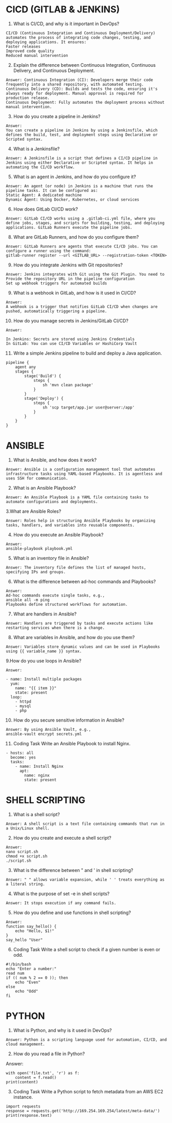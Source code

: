 # CICD (GITLAB & JENKINS)
1. What is CI/CD, and why is it important in DevOps?
```Answer:
CI/CD (Continuous Integration and Continuous Deployment/Delivery) automates the process of integrating code changes, testing, and deploying applications. It ensures:
Faster releases
Improved code quality
Reduced manual intervention
```
2. Explain the difference between Continuous Integration, Continuous Delivery, and Continuous Deployment.
```
Answer: Continuous Integration (CI): Developers merge their code frequently into a shared repository, with automated testing.
Continuous Delivery (CD): Builds and tests the code, ensuring it's always ready for deployment. Manual approval is required for production release.
Continuous Deployment: Fully automates the deployment process without manual intervention.
```

3. How do you create a pipeline in Jenkins?
```
Answer:
You can create a pipeline in Jenkins by using a Jenkinsfile, which defines the build, test, and deployment steps using Declarative or Scripted syntax.
```
4. What is a Jenkinsfile?
```
Answer: A Jenkinsfile is a script that defines a CI/CD pipeline in Jenkins using either Declarative or Scripted syntax. It helps in automating the CI/CD workflow.
```
5. What is an agent in Jenkins, and how do you configure it?
```
Answer: An agent (or node) in Jenkins is a machine that runs the pipeline tasks. It can be configured as:
Static Agent: A dedicated machine
Dynamic Agent: Using Docker, Kubernetes, or cloud services
```

6. How does GitLab CI/CD work?
```
Answer: GitLab CI/CD works using a .gitlab-ci.yml file, where you define jobs, stages, and scripts for building, testing, and deploying applications. GitLab Runners execute the pipeline jobs.
```

8. What are GitLab Runners, and how do you configure them?
```
Answer: GitLab Runners are agents that execute CI/CD jobs. You can configure a runner using the command:
gitlab-runner register --url <GITLAB_URL> --registration-token <TOKEN>
```

9. How do you integrate Jenkins with Git repositories?
```
Answer: Jenkins integrates with Git using the Git Plugin. You need to Provide the repository URL in the pipeline configuration
Set up webhook triggers for automated builds
```
9. What is a webhook in GitLab, and how is it used in CI/CD?
```
Answer:
A webhook is a trigger that notifies GitLab CI/CD when changes are pushed, automatically triggering a pipeline.
```
10. How do you manage secrets in Jenkins/GitLab CI/CD?
```
Answer:

In Jenkins: Secrets are stored using Jenkins Credentials
In GitLab: You can use CI/CD Variables or HashiCorp Vault
```

11. Write a simple Jenkins pipeline to build and deploy a Java application.
```
pipeline {
    agent any
    stages {
        stage('Build') {
            steps {
                sh 'mvn clean package'
            }
        }
        stage('Deploy') {
            steps {
                sh 'scp target/app.jar user@server:/app'
            }
        }
    }
}
```

# ANSIBLE

1. What is Ansible, and how does it work?
```
Answer: Ansible is a configuration management tool that automates infrastructure tasks using YAML-based Playbooks. It is agentless and uses SSH for communication.
```
2. What is an Ansible Playbook?
```
Answer: An Ansible Playbook is a YAML file containing tasks to automate configurations and deployments.
```
3.What are Ansible Roles?
```
Answer: Roles help in structuring Ansible Playbooks by organizing tasks, handlers, and variables into reusable components.
```
4. How do you execute an Ansible Playbook?
```
Answer:
ansible-playbook playbook.yml
```
5. What is an inventory file in Ansible?
```
Answer: The inventory file defines the list of managed hosts, specifying IPs and groups.
```
6. What is the difference between ad-hoc commands and Playbooks?
```
Answer:
Ad-hoc commands execute single tasks, e.g.,
ansible all -m ping
Playbooks define structured workflows for automation.
```
7. What are handlers in Ansible?
```
Answer: Handlers are triggered by tasks and execute actions like restarting services when there is a change.
```
8. What are variables in Ansible, and how do you use them?
```
Answer: Variables store dynamic values and can be used in Playbooks using {{ variable_name }} syntax.
```
9.How do you use loops in Ansible?
```
Answer:

- name: Install multiple packages
  yum:
    name: "{{ item }}"
    state: present
  loop:
    - httpd
    - mysql
    - php
```
10. How do you secure sensitive information in Ansible?
```
Answer: By using Ansible Vault, e.g.,
ansible-vault encrypt secrets.yml
```
11. Coding Task Write an Ansible Playbook to install Nginx.
```
- hosts: all
  become: yes
  tasks:
    - name: Install Nginx
      apt:
        name: nginx
        state: present

```
# SHELL SCRIPTING

1. What is a shell script?
```
Answer: A shell script is a text file containing commands that run in a Unix/Linux shell.
```
2. How do you create and execute a shell script?
```
Answer:
nano script.sh
chmod +x script.sh
./script.sh
```
3. What is the difference between " and ' in shell scripting?
```
Answer: " " allows variable expansion, while ' ' treats everything as a literal string.
```
4. What is the purpose of set -e in shell scripts?
```
Answer: It stops execution if any command fails.
```
5. How do you define and use functions in shell scripting?
```
Answer:
function say_hello() {
    echo "Hello, $1!"
}
say_hello "User"
```
6. Coding Task Write a shell script to check if a given number is even or odd.
```
#!/bin/bash
echo "Enter a number:"
read num
if (( num % 2 == 0 )); then
    echo "Even"
else
    echo "Odd"
fi
```

# PYTHON

1. What is Python, and why is it used in DevOps?
```
Answer: Python is a scripting language used for automation, CI/CD, and cloud management.
```
2. How do you read a file in Python?

Answer:
```
with open('file.txt', 'r') as f:
    content = f.read()
print(content)
```
3. Coding Task
Write a Python script to fetch metadata from an AWS EC2 instance.
```
import requests
response = requests.get('http://169.254.169.254/latest/meta-data/')
print(response.text)
```
